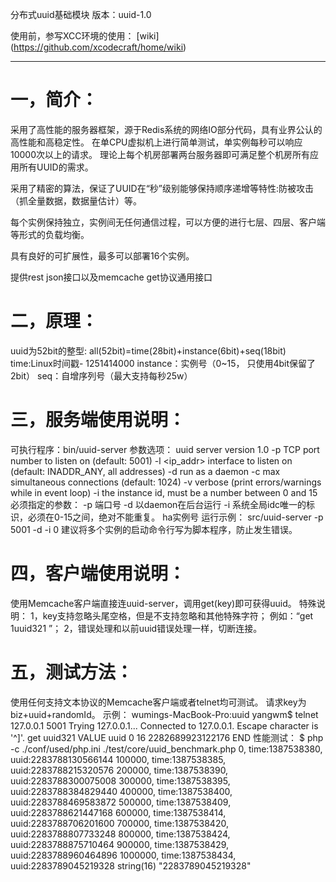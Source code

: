 分布式uuid基础模块
版本：uuid-1.0

使用前，参写XCC环境的使用： [wiki] (https://github.com/xcodecraft/home/wiki)

----

# 一，简介：
采用了高性能的服务器框架，源于Redis系统的网络IO部分代码，具有业界公认的高性能和高稳定性。
在单CPU虚拟机上进行简单测试，单实例每秒可以响应10000次以上的请求。
理论上每个机房部署两台服务器即可满足整个机房所有应用所有UUID的需求。

采用了精密的算法，保证了UUID在“秒”级别能够保持顺序递增等特性:防被攻击（抓全量数据，数据量估计）等。

每个实例保持独立，实例间无任何通信过程，可以方便的进行七层、四层、客户端等形式的负载均衡。

具有良好的可扩展性，最多可以部署16个实例。

提供rest json接口以及memcache get协议通用接口

# 二，原理：
uuid为52bit的整型: all(52bit)=time(28bit)+instance(6bit)+seq(18bit)
time:Linux时间戳- 1251414000
instance：实例号（0~15， 只使用4bit保留了2bit）
seq：自增序列号（最大支持每秒25w）

# 三，服务端使用说明：
可执行程序：bin/uuid-server
参数选项：
uuid server version 1.0
-p <num>      TCP port number to listen on (default: 5001)
-l <ip_addr>  interface to listen on (default: INADDR_ANY, all addresses)
-d            run as a daemon
-c <num>      max simultaneous connections (default: 1024)
-v            verbose (print errors/warnings while in event loop)
-i <num>      the instance id, must be a number between 0 and 15
必须指定的参数：
-p 端口号
-d 以daemon在后台运行
-i 系统全局idc唯一的标识，必须在0-15之间，绝对不能重复。
ha实例号
运行示例：
src/uuid-server -p 5001 -d -i 0
建议将多个实例的启动命令行写为脚本程序，防止发生错误。

# 四，客户端使用说明：
使用Memcache客户端直接连uuid-server，调用get(key)即可获得uuid。
特殊说明：
1，key支持忽略头尾空格，但是不支持忽略和其他特殊字符；
例如：“get  1uuid321 ”；
2，错误处理和以前uuid错误处理一样，切断连接。

# 五，测试方法：
使用任何支持文本协议的Memcache客户端或者telnet均可测试。
请求key为biz+uuid+randomId。
示例：
wumings-MacBook-Pro:uuid yangwm$ telnet 127.0.0.1 5001
Trying 127.0.0.1...
Connected to 127.0.0.1.
Escape character is '^]'.
get uuid321
VALUE uuid 0 16
2282689923122176
END
性能测试：
$ php -c ./conf/used/php.ini ./test/core/uuid_benchmark.php
0, time:1387538380, uuid:2283788130566144
100000, time:1387538385, uuid:2283788215320576
200000, time:1387538390, uuid:2283788300075008
300000, time:1387538395, uuid:2283788384829440
400000, time:1387538400, uuid:2283788469583872
500000, time:1387538409, uuid:2283788621447168
600000, time:1387538414, uuid:2283788706201600
700000, time:1387538420, uuid:2283788807733248
800000, time:1387538424, uuid:2283788875710464
900000, time:1387538429, uuid:2283788960464896
1000000, time:1387538434, uuid:2283789045219328
string(16) "2283789045219328"

